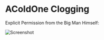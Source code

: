 # AColdOne Clogging
Explicit Permission from the Big Man Himself: 

![Screenshot](https://user-images.githubusercontent.com/66506616/250476235-bb64376c-4a30-4849-b295-efa233b306c3.png)

